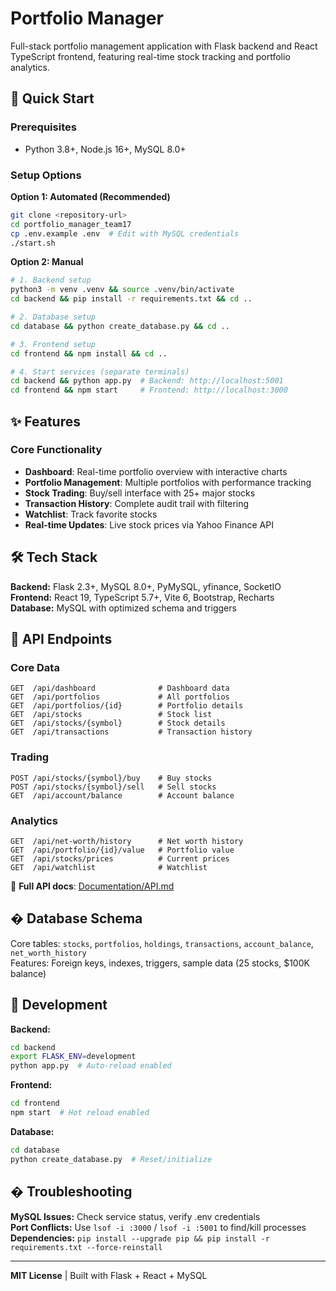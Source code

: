 # Portfolio Manager

Full-stack portfolio management application with Flask backend and React TypeScript frontend, featuring real-time stock tracking and portfolio analytics.

## 🚀 Quick Start

### Prerequisites
- Python 3.8+, Node.js 16+, MySQL 8.0+

### Setup Options

**Option 1: Automated (Recommended)**
```bash
git clone <repository-url>
cd portfolio_manager_team17
cp .env.example .env  # Edit with MySQL credentials
./start.sh
```

**Option 2: Manual**
```bash
# 1. Backend setup
python3 -m venv .venv && source .venv/bin/activate
cd backend && pip install -r requirements.txt && cd ..

# 2. Database setup
cd database && python create_database.py && cd ..

# 3. Frontend setup
cd frontend && npm install && cd ..

# 4. Start services (separate terminals)
cd backend && python app.py  # Backend: http://localhost:5001
cd frontend && npm start     # Frontend: http://localhost:3000
```

## ✨ Features

### Core Functionality
- **Dashboard**: Real-time portfolio overview with interactive charts
- **Portfolio Management**: Multiple portfolios with performance tracking
- **Stock Trading**: Buy/sell interface with 25+ major stocks
- **Transaction History**: Complete audit trail with filtering
- **Watchlist**: Track favorite stocks
- **Real-time Updates**: Live stock prices via Yahoo Finance API

## 🛠️ Tech Stack

**Backend:** Flask 2.3+, MySQL 8.0+, PyMySQL, yfinance, SocketIO  
**Frontend:** React 19, TypeScript 5.7+, Vite 6, Bootstrap, Recharts  
**Database:** MySQL with optimized schema and triggers

## 🔌 API Endpoints

### Core Data
```
GET  /api/dashboard              # Dashboard data
GET  /api/portfolios             # All portfolios
GET  /api/portfolios/{id}        # Portfolio details
GET  /api/stocks                 # Stock list
GET  /api/stocks/{symbol}        # Stock details
GET  /api/transactions           # Transaction history
```

### Trading
```
POST /api/stocks/{symbol}/buy    # Buy stocks
POST /api/stocks/{symbol}/sell   # Sell stocks
GET  /api/account/balance        # Account balance
```

### Analytics
```
GET  /api/net-worth/history      # Net worth history
GET  /api/portfolio/{id}/value   # Portfolio value
GET  /api/stocks/prices          # Current prices
GET  /api/watchlist              # Watchlist
```

📖 **Full API docs**: [Documentation/API.md](Documentation/API.md)

## � Database Schema

Core tables: `stocks`, `portfolios`, `holdings`, `transactions`, `account_balance`, `net_worth_history`  
Features: Foreign keys, indexes, triggers, sample data (25 stocks, $100K balance)

## 🔧 Development

**Backend:**
```bash
cd backend
export FLASK_ENV=development
python app.py  # Auto-reload enabled
```

**Frontend:**
```bash
cd frontend
npm start  # Hot reload enabled
```

**Database:**
```bash
cd database
python create_database.py  # Reset/initialize
```

## � Troubleshooting

**MySQL Issues:** Check service status, verify .env credentials  
**Port Conflicts:** Use `lsof -i :3000` / `lsof -i :5001` to find/kill processes  
**Dependencies:** `pip install --upgrade pip && pip install -r requirements.txt --force-reinstall`

---

**MIT License** | Built with Flask + React + MySQL
